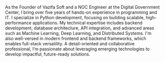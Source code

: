 As the Founder of Vazifa Soft and a NOC Engineer at the Digital Government Center, I bring over five years of hands-on experience in programming and IT. I specialize in Python development, focusing on building scalable, high-performance applications. My technical expertise includes backend development, database architecture, API integration, and advanced areas such as Machine Learning, Deep Learning, and Distributed Systems. I'm also well-versed in modern frontend and backend frameworks, which enables full-stack versatility. A detail-oriented and collaborative professional, I’m passionate about leveraging emerging technologies to develop impactful, future-ready solutions.
